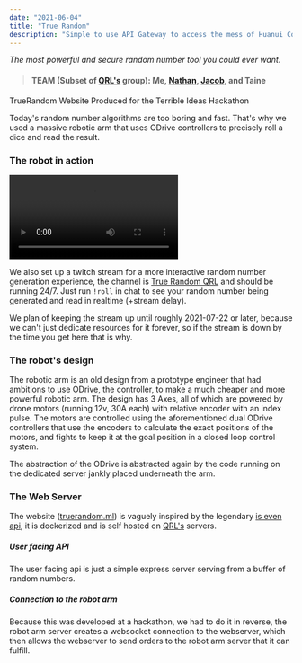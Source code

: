 ```yaml
---
date: "2021-06-04"
title: "True Random"
description: "Simple to use API Gateway to access the mess of Huanui Collage Public data with ease."
---
```

<script lang="ts">
    import TwitchStream from "$md/TwitchStream.svelte";
    import MarkdownLink from "$md/MarkdownLink.svelte";
</script>

*The most powerful and secure random number tool you could ever want.*

> #### **TEAM (Subset of [QRL's](https://qrl.nz/) group)**: Me, [Nathan](https://www.laspruca.nz/), [Jacob](https://jacobtread.github.io/), and Taine


<MarkdownLink href="https://tr.host.qrl.nz/" color="#0c60ce">TrueRandom Website</MarkdownLink>
<MarkdownLink href="https://terriblehack.com/">Produced for the Terrible Ideas Hackathon</MarkdownLink>


Today's random number algorithms are too boring and fast. That's why we used a massive robotic arm that uses ODrive controllers to precisely roll a dice and read the result.

### The robot in action
![The Robot:large](./preview.mp4)


We also set up a twitch stream for a more interactive random number generation experience, the channel is [True Random QRL](https://twitch.tv/truerandomqrl) and should be running 24/7. Just run `!roll` in chat to see your random number being generated and read in realtime (+stream delay).

<TwitchStream/>

We plan of keeping the stream up until roughly 2021-07-22 or later, because we can't just dedicate resources for it forever, so if the stream is down by the time you get here that is why.

### The robot's design

The robotic arm is an old design from a prototype engineer that had ambitions to use ODrive, the controller, to make a much cheaper and more powerful robotic arm. The design has 3 Axes, all of which are powered by drone motors (running 12v, 30A each) with relative encoder with an index pulse. The motors are controlled using the aforementioned dual ODrive controllers that use the encoders to calculate the exact positions of the motors, and fights to keep it at the goal position in a closed loop control system.

The abstraction of the ODrive is abstracted again by the code running on the dedicated server jankly placed underneath the arm.

### The Web Server

The website ([truerandom.ml](https://truerandom.ml/)) is vaguely inspired by the legendary [is even api](https://isevenapi.xyz/), it is dockerized and is self hosted on [QRL's](https://qrl.nz) servers.

##### User facing API

The user facing api is just a simple express server serving from a buffer of random numbers.

##### Connection to the robot arm

Because this was developed at a hackathon, we had to do it in reverse, the robot arm server creates a websocket connection to the webserver, which then allows the webserver to send orders to the robot arm server that it can fulfill.